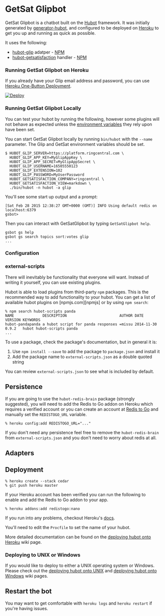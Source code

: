 # GetSat Glipbot

GetSat Glipbot is a chatbot built on the [Hubot][hubot] framework. It was
initially generated by [generator-hubot][generator-hubot], and configured to be
deployed on [Heroku][heroku] to get you up and running as quick as possible.

[hubot]: https://hubot.github.com/
[heroku]: https://heroku.com/
[generator-hubot]: https://github.com/hubotio/generator-hubot

It uses the following:

* [hubot-glip](https://github.com/tylerlong/hubot-glip) adatper - [NPM](https://www.npmjs.com/package/hubot-glip)
* [hubot-getsatisfaction](https://github.com/grokify/hubot-getsatisfaction) handler - [NPM](https://www.npmjs.com/package/hubot-getsatisfaction)

### Running GetSat Glipbot on Heroku

If you already have your Glip email address and password, you can use [Heroku One-Button Deployment](https://devcenter.heroku.com/articles/heroku-button).

[![Deploy](https://www.herokucdn.com/deploy/button.svg)](https://heroku.com/deploy)

### Running GetSat Glipbot Locally

You can test your hubot by running the following, however some plugins will not
behave as expected unless the [environment variables](#configuration) they rely
upon have been set.

You can start GetSat Glipbot locally by running `bin/hubot` with the `--name` parameter. The Glip and GetSat environment variables should be set.

    $ HUBOT_GLIP_SERVER=https://platform.ringcentral.com \
      HUBOT_GLIP_APP_KEY=MyGlipAppKey \
      HUBOT_GLIP_APP_SECRET=MyGlipAppSecret \
      HUBOT_GLIP_USERNAME=16505550123
      HUBOT_GLIP_EXTENSION=102
      HUBOT_GLIP_PASSWORD=MyUserPassword
      HUBOT_GETSATISFACTION_COMPANY=ringcentral \
      HUBOT_GETSATISFACTION_VIEW=markdown \
      ./bin/hubot -n hubot -a glip

You'll see some start up output and a prompt:

    [Sat Feb 28 2015 12:38:27 GMT+0000 (GMT)] INFO Using default redis on localhost:6379
    gsbot>

Then you can interact with GetSatGlipbot by typing `GetSatGlipbot help`.

    gsbot gs help
    gsbot gs search topics sort:votes glip
    ...

### Configuration

### external-scripts

There will inevitably be functionality that everyone will want. Instead of
writing it yourself, you can use existing plugins.

Hubot is able to load plugins from third-party `npm` packages. This is the
recommended way to add functionality to your hubot. You can get a list of
available hubot plugins on [npmjs.com][npmjs] or by using `npm search`:

    % npm search hubot-scripts panda
    NAME             DESCRIPTION                        AUTHOR DATE       VERSION KEYWORDS
    hubot-pandapanda a hubot script for panda responses =missu 2014-11-30 0.9.2   hubot hubot-scripts panda
    ...

To use a package, check the package's documentation, but in general it is:

1. Use `npm install --save` to add the package to `package.json` and install it
2. Add the package name to `external-scripts.json` as a double quoted string

You can review `external-scripts.json` to see what is included by default.

##  Persistence

If you are going to use the `hubot-redis-brain` package (strongly suggested),
you will need to add the Redis to Go addon on Heroku which requires a verified
account or you can create an account at [Redis to Go][redistogo] and manually
set the `REDISTOGO_URL` variable.

    % heroku config:add REDISTOGO_URL="..."

If you don't need any persistence feel free to remove the `hubot-redis-brain`
from `external-scripts.json` and you don't need to worry about redis at all.

[redistogo]: https://redistogo.com/

## Adapters

## Deployment

    % heroku create --stack cedar
    % git push heroku master

If your Heroku account has been verified you can run the following to enable
and add the Redis to Go addon to your app.

    % heroku addons:add redistogo:nano

If you run into any problems, checkout Heroku's [docs][heroku-node-docs].

You'll need to edit the `Procfile` to set the name of your hubot.

More detailed documentation can be found on the [deploying hubot onto
Heroku][deploy-heroku] wiki page.

[heroku-node-docs]: http://devcenter.heroku.com/articles/node-js

### Deploying to UNIX or Windows

If you would like to deploy to either a UNIX operating system or Windows.
Please check out the [deploying hubot onto UNIX][deploy-unix] and [deploying
hubot onto Windows][deploy-windows] wiki pages.

## Restart the bot

You may want to get comfortable with `heroku logs` and `heroku restart` if
you're having issues.

[deploy-unix]: https://github.com/github/hubot/blob/master/docs/deploying/unix.md

[deploy-heroku]: https://github.com/github/hubot/blob/master/docs/deploying/heroku.md
[deploy-windows]: https://github.com/github/hubot/blob/master/docs/deploying/windows.md
